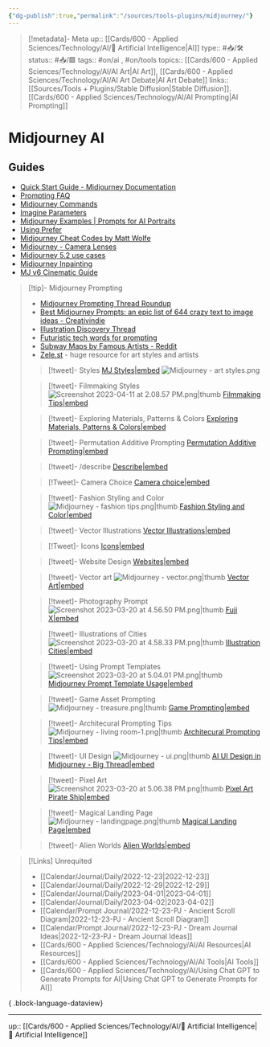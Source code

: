 ```yaml
---
{"dg-publish":true,"permalink":"/sources/tools-plugins/midjourney/"}
---
```


> [!metadata]- Meta
> up:: [[Cards/600 - Applied Sciences/Technology/AI/🤖 Artificial Intelligence\|AI]]
> type:: #📥/🛠 
> status:: #📥/🟩
> tags::  #on/ai , #on/tools 
> topics:: [[Cards/600 - Applied Sciences/Technology/AI/AI Art\|AI Art]], [[Cards/600 - Applied Sciences/Technology/AI/AI Art Debate\|AI Art Debate]]
> links:: [[Sources/Tools + Plugins/Stable Diffusion\|Stable Diffusion]]. [[Cards/600 - Applied Sciences/Technology/AI/AI Prompting\|AI Prompting]]

# Midjourney AI

## Guides

- [Quick Start Guide - Midjourney Documentation](https://midjourney.gitbook.io/docs/)
- [Prompting FAQ](https://discord.com/channels/662267976984297473/1017917091606712430)
- [Midjourney Commands](https://www.followchain.org/midjourney-commands/)
- [Imagine Parameters](https://midjourney.gitbook.io/docs/imagine-parameters)
- [Midjourney Examples | Prompts for AI Portraits](https://www.betchashesews.com/midjourney-examples/)
- [Using Prefer](https://midjourney.gitbook.io/docs/user-manual#prompt-preferences-and-settings)
- [Midjourney Cheat Codes by Matt Wolfe](https://youtu.be/1AxrikEd9r0)
- [Midjourney - Camera Lenses](https://twitter.com/4rtofficial/status/1663310457854099458?s=61&t=gyRX2W0x81b80X8f34EMoQ)
- [Midjourney 5.2 use cases](https://twitter.com/properprompter/status/1677713273175547904?s=61&t=gyRX2W0x81b80X8f34EMoQ)
- [Midjourney Inpainting](https://x.com/kalsonkalu/status/1695062866053722571?s=61&t=gyRX2W0x81b80X8f34EMoQ)
- [MJ v6 Cinematic Guide](https://x.com/ai_vision_verse/status/1740706850008596755?s=46)

> [!tip]- Midjourney Prompting
> - [Midjourney Prompting Thread Roundup](https://twitter.com/nickfloats/status/1631346749297106958?s=46&t=ltXPd0UXMbjM40a6oiE7aQ)
> - [Best Midjourney Prompts: an epic list of 644 crazy text to image ideas - Creativindie](https://www.creativindie.com/best-midjourney-prompts-an-epic-list-of-crazy-text-to-image-ideas/)
> - [Illustration Discovery Thread](https://twitter.com/palomarro/status/1655751932827541504?s=61&t=gyRX2W0x81b80X8f34EMoQ)
> - [Futuristic tech words for prompting](https://twitter.com/saana_ai/status/1656178660624453632?s=46&t=ltXPd0UXMbjM40a6oiE7aQ)
> - [Subway Maps by Famous Artists - Reddit](https://www.reddit.com/r/midjourney/comments/142rxf4/subway_maps_by_famous_artists/?utm_source=share&utm_medium=ios_app&utm_name=ioscss&utm_content=2&utm_term=1)
> - [Zele.st](https://zele.st/NovelAI/) - huge resource for art styles and artists 
>
> > [!tweet]- Styles 
>> [MJ Styles|embed](https://twitter.com/themousecrypto/status/1650169861924847617?s=61&t=gyRX2W0x81b80X8f34EMoQ)
>> ![Midjourney - art styles.png](/img/user/Extras/Attachments/Midjourney%20-%20art%20styles.png)
>
> > [!tweet]- Filmmaking Styles ![Screenshot 2023-04-11 at 2.08.57 PM.png|thumb](/img/user/Extras/Attachments/Screenshot%202023-04-11%20at%202.08.57%20PM.png)
> > [Filmmaking Tips|embed](https://twitter.com/themousecrypto/status/1645503795563044864?s=46&t=ltXPd0UXMbjM40a6oiE7aQ)
>
> > [!tweet]- Exploring Materials, Patterns & Colors
> >[Exploring Materials, Patterns & Colors|embed](https://twitter.com/nickfloats/status/1645545830663979011?s=61&t=gyRX2W0x81b80X8f34EMoQ)
>
> > [!tweet]- Permutation Additive Prompting
> > [Permutation Additive Prompting|embed](https://twitter.com/nickfloats/status/1643763846933274624?s=61&t=gyRX2W0x81b80X8f34EMoQ)
>
> > [!tweet]- /describe
> > [Describe|embed ](https://twitter.com/mreflow/status/1642997929362472960?s=46&t=ltXPd0UXMbjM40a6oiE7aQ)
>
> > [!Tweet]- Camera Choice
> > [Camera choice|embed](https://twitter.com/realchasecurtis/status/1637952418641002498?s=61&t=gyRX2W0x81b80X8f34EMoQ)
>
> > [!tweet]- Fashion Styling and Color ![Midjourney - fashion tips.png|thumb](/img/user/Extras/Attachments/Midjourney%20-%20fashion%20tips.png)
> > [Fashion Styling and Color|embed](https://twitter.com/nickfloats/status/1641880576646078465?s=61&t=gyRX2W0x81b80X8f34EMoQ)
>
>> [!tweet]- Vector Illustrations
>> [Vector Illustrations|embed](https://twitter.com/icreatelife/status/1642383796652724224?s=61&t=gyRX2W0x81b80X8f34EMoQ)
>
> > [!Tweet]- Icons
> > [Icons|embed](https://twitter.com/followmarcos/status/1640829275006746626?s=61&t=gyRX2W0x81b80X8f34EMoQ)
>
> > [!tweet]- Website Design
> > [Websites|embed](https://twitter.com/abder_ang/status/1638536277661306880?s=46&t=ltXPd0UXMbjM40a6oiE7aQ)
>
> > [!tweet]- Vector art ![Midjourney - vector.png|thumb](/img/user/Extras/Attachments/Midjourney%20-%20vector.png)
> > [Vector Art|embed](https://twitter.com/realchasecurtis/status/1638199553311625216?s=46&t=ltXPd0UXMbjM40a6oiE7aQ) 
>
> > [!tweet]- Photography Prompt ![Screenshot 2023-03-20 at 4.56.50 PM.png|thumb](/img/user/Extras/Attachments/Screenshot%202023-03-20%20at%204.56.50%20PM.png)
> > [Fuji X|embed](https://twitter.com/icreatelife/status/1637632721710206979?s=61&t=gyRX2W0x81b80X8f34EMoQ)
>
> > [!tweet]- Illustrations of Cities  ![Screenshot 2023-03-20 at 4.58.33 PM.png|thumb](/img/user/Extras/Attachments/Screenshot%202023-03-20%20at%204.58.33%20PM.png)
> > [Illustration Cities|embed](https://twitter.com/kaseyklimes/status/1636339563525275657?s=46&t=ltXPd0UXMbjM40a6oiE7aQ)
> 
> > [!tweet]- Using Prompt Templates ![Screenshot 2023-03-20 at 5.04.01 PM.png|thumb](/img/user/Extras/Attachments/Screenshot%202023-03-20%20at%205.04.01%20PM.png)
> > [Midjourney Prompt Template Usage|embed](https://twitter.com/followmarcos/status/1631420664140660736?s=20)
> 
> > [!tweet]- Game Asset Prompting ![Midjourney - treasure.png|thumb](/img/user/Extras/Attachments/Midjourney%20-%20treasure.png)
> > [Game Prompting|embed](https://twitter.com/icreatelife/status/1634616083704324097?s=46&t=ltXPd0UXMbjM40a6oiE7aQ)
>
> > [!tweet]- Architecural Prompting Tips ![Midjourney - living room-1.png|thumb](/img/user/Extras/Attachments/Midjourney%20-%20living%20room-1.png)
> >  [Architecural Prompting Tips|embed](https://twitter.com/LinusEkenstam/status/1622925454234591238?s=20&t=IQHBcn3o1GjXdNBNLpfjKg)
>
> > [!tweet]- UI Design ![Midjourney - ui.png|thumb](/img/user/Extras/Attachments/Midjourney%20-%20ui.png)
> > [AI UI Design in Midjourney - Big Thread|embed](https://twitter.com/javilop/status/1601521685454147589?s=61&t=kNogVqEdtFdPEIlr5JR-Mg)
>
> > [!tweet]- Pixel Art ![Screenshot 2023-03-20 at 5.06.38 PM.png|thumb](/img/user/Extras/Attachments/Screenshot%202023-03-20%20at%205.06.38%20PM.png)
> > [Pixel Art Pirate Ship|embed](https://www.reddit.com/r/midjourney/comments/11cv5qo/the_pirates_lifes_for_me/)
>
> > [!tweet]- Magical Landing Page ![Midjourney - landingpage.png|thumb](/img/user/Extras/Attachments/Midjourney%20-%20landingpage.png)
> > [Magical Landing Page|embed](https://twitter.com/followmarcos/status/1637901784143347713?s=61&t=gyRX2W0x81b80X8f34EMoQ)
> 
> > [!tweet]- Alien Worlds
> > [Alien Worlds|embed](https://twitter.com/sbacani/status/1645193043690258435?s=61&t=gyRX2W0x81b80X8f34EMoQ)
> > 



> [!Links] Unrequited
>  - [[Calendar/Journal/Daily/2022-12-23\|2022-12-23]]
> - [[Calendar/Journal/Daily/2022-12-29\|2022-12-29]]
> - [[Calendar/Journal/Daily/2023-04-01\|2023-04-01]]
> - [[Calendar/Journal/Daily/2023-04-02\|2023-04-02]]
> - [[Calendar/Prompt Journal/2022-12-23-PJ - Ancient Scroll Diagram\|2022-12-23-PJ - Ancient Scroll Diagram]]
> - [[Calendar/Prompt Journal/2022-12-23-PJ - Dream Journal Ideas\|2022-12-23-PJ - Dream Journal Ideas]]
> - [[Cards/600 - Applied Sciences/Technology/AI/AI Resources\|AI Resources]]
> - [[Cards/600 - Applied Sciences/Technology/AI/AI Tools\|AI Tools]]
> - [[Cards/600 - Applied Sciences/Technology/AI/Using Chat GPT to Generate Prompts for AI\|Using Chat GPT to Generate Prompts for AI]]
> 
{ .block-language-dataview}


---
up:: [[Cards/600 - Applied Sciences/Technology/AI/🤖 Artificial Intelligence\|🤖 Artificial Intelligence]]
